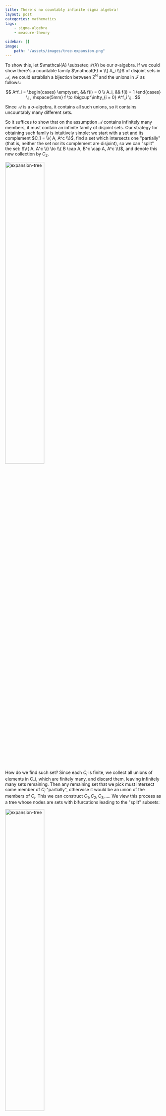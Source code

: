 ```yaml
---
title: There's no countably infinite sigma algebra!
layout: post
categories: mathematics
tags:
    - sigma-algebra
    - measure-theory

sidebar: []
image: 
    path: "/assets/images/tree-expansion.png"
---
```


To show this, let $\mathcal{A} \subseteq $\mathcal{P}{(X)}$ be our $\sigma$-algebra. If we could show there's a countable family $\mathcal{F} = \\{ A_i  \\}$ of disjoint sets in $\mathcal{A}$, we could establish a bijection between $2^\mathbb{N}$ and the unions in $\mathcal{F}$ as follows:

$$
A^f_i =
\begin{cases}
\emptyset, && f(i) = 0 \\
A_i, && f(i) = 1
\end{cases}
\; ,
\hspace{5mm}
f \to \bigcup^\infty_{i = 0} A^f_i \; .
$$

Since $\mathcal{A}$ is a $\sigma$-algebra, it contains all such unions, so it contains uncountably many different sets.

So it suffices to show that on the assumption $\mathcal{A}$ contains infinitely many members, it must contain an infinite family of disjoint sets. Our strategy for obtaining such family is intuitively simple: we start with a set and its complement $C_1 = \\{ A, A^c \\}$, find a set which intersects one "partially" (that is, neither the set nor its complement are disjoint), so we can "split" the set: $\\{ A, A^c \\} \to \\{ B \cap A, B^c \cap A, A^c \\}$, and denote this new collection by $C_2$.

<img src="{{ 'assets/images/set-splitting.png' | relative_url }}" alt="expansion-tree" style="width: 50%; height: auto;">

How do we find such set? Since each $C_i$ is finite, we collect all unions of elements in C_i, which are finitely many, and discard them, leaving infinitely many sets remaining. Then any remaining set that we pick must intersect some member of $C_i$ "partially", otherwise it would be an union of the members of $C_i$. This we can construct $C_1, C_2, C_3, \dots$. We view this process as a tree whose nodes are sets with bifurcations leading to the "split" subsets:

<img src="{{ 'assets/images/set-splitting-tree.png' | relative_url }}" alt="expansion-tree" style="width: 50%; height: auto;">

Now, since a tree with $2$ branches at each node and paths of length at most $n$ must have at most $2^{n - 1}$ branches, and so, since our process is infinite, we must have paths of arbitrary size, so our tree resulting from such process cannot be finite. More formally, we can consider the $T_i$ from $C_i$ as a set of sequences of members of $C_i$ representing paths, and so we define our resulting tree as $T = \bigcup^\infty T_i$.

Now, we apply Kőnig's lemma: since our tree is infinite and finitely branching (more precisely, bifurcating), we must have an infinite path. Then, considering such path, since each node bifurcates, for the $i$th node in the path, we have a bifurcation where one branch leads to some other node and the other to the $(i + 1)$th node in the path, and we collect the subset corresponding to such other node. We thus have a sequence $s_1, s_2, \dots$ of collected subsets such that (denoting by $p_i$ the subset corresponding to the $i$th node in our infinite path) $s_i \subseteq p_{i - 1}$, $p_i \cap s_i = \emptyset$, which follows from the cosntruction of our tree, hence $d_1, d_2, \dots$ is the desired infinite set of disjoint sets.

<img src="{{ 'assets/images/infinite-path-collection.png' | relative_url }}" alt="expansion-tree" style="width: 20%; height: auto;">